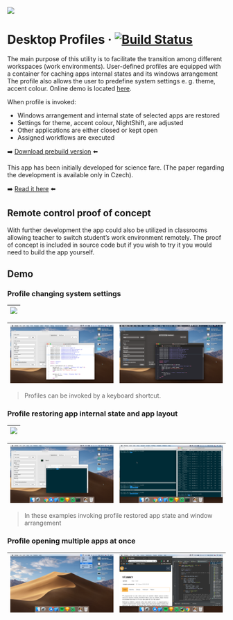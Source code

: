 
<p>
<img src="https://raw.githubusercontent.com/mamiksik/CabinetProX/master/doc_assets/icon.png" width="154">
</p>

# Desktop Profiles &middot; [![Build Status](https://travis-ci.org/mamiksik/Desktop-Profiles.svg?branch=master)](https://travis-ci.org/mamiksik/Desktop-Profiles)
The main purpose of this utility is to facilitate the transition among different workspaces (work environments). User-defined profiles are equipped with a container for caching apps internal states and its windows arrangement The profile also allows the user to predefine system settings e. g. theme, accent colour. Online demo is located [here](#demo).

When profile is invoked:
- Windows arrangement and internal state of selected apps are restored
- Settings for theme, accent colour, NightShift, are adjusted
- Other applications are either closed or kept open
- Assigned workflows are executed

➡️  [Download prebuild version](https://github.com/mamiksik/CabinetProX/releases) ⬅️

This app has been initially developed for science fare. (The paper regarding the development is available only in Czech).

➡️  [Read it here](doc_assets/soc.pdf) ⬅️

## Remote control proof of concept 
With further development the app could also be utilized in classrooms allowing teacher to switch student’s work environment remotely. The proof of concept is included in source code but if you wish to try it you would need to build the app yourself. 

## Demo

### Profile changing system settings 

|![](doc_assets/Themes.gif)|
|:---:|

| ![](doc_assets/Dark-A.png) | ![](doc_assets/Dark-B.png) |
|:---:|:---:|

>Profiles can be invoked by a keyboard shortcut.

### Profile restoring app internal state and app layout

|![](doc_assets/iTerm.gif)|
|:---:|

| ![](doc_assets/Terminals-A.png) | ![](doc_assets/Terminal-B.png) |
|:---:|:---:|

>In these examples invoking profile restored app state and window arrangement

### Profile opening multiple apps at once

| ![](doc_assets/KSI-A.png) | ![](doc_assets/KSI-B.png) |
|:---:|:---:|
